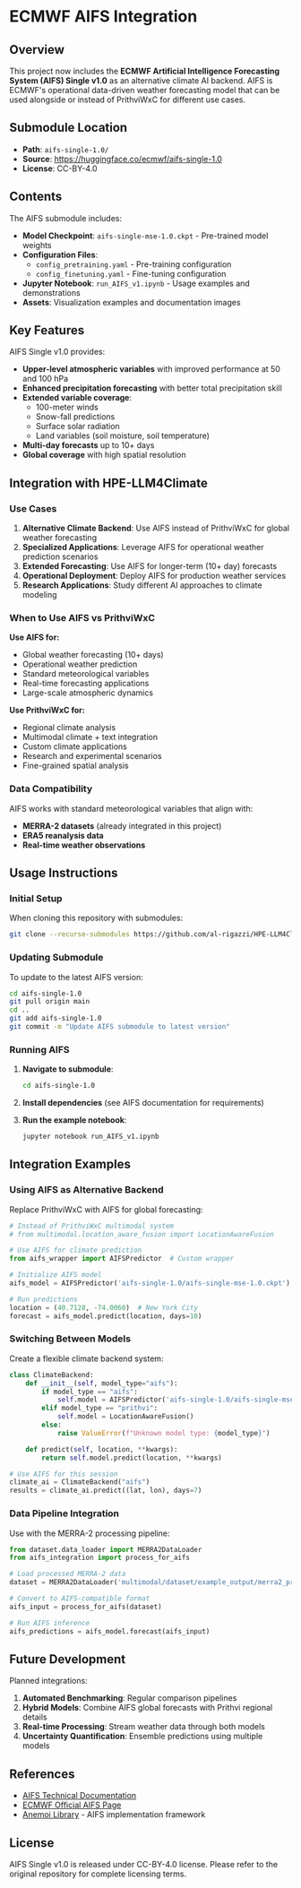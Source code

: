 # ECMWF AIFS Integration

## Overview

This project now includes the **ECMWF Artificial Intelligence Forecasting System (AIFS) Single v1.0** as an alternative climate AI backend. AIFS is ECMWF's operational data-driven weather forecasting model that can be used alongside or instead of PrithviWxC for different use cases.

## Submodule Location

- **Path**: `aifs-single-1.0/`
- **Source**: https://huggingface.co/ecmwf/aifs-single-1.0
- **License**: CC-BY-4.0

## Contents

The AIFS submodule includes:

- **Model Checkpoint**: `aifs-single-mse-1.0.ckpt` - Pre-trained model weights
- **Configuration Files**:
  - `config_pretraining.yaml` - Pre-training configuration
  - `config_finetuning.yaml` - Fine-tuning configuration
- **Jupyter Notebook**: `run_AIFS_v1.ipynb` - Usage examples and demonstrations
- **Assets**: Visualization examples and documentation images

## Key Features

AIFS Single v1.0 provides:

- **Upper-level atmospheric variables** with improved performance at 50 and 100 hPa
- **Enhanced precipitation forecasting** with better total precipitation skill
- **Extended variable coverage**:
  - 100-meter winds
  - Snow-fall predictions
  - Surface solar radiation
  - Land variables (soil moisture, soil temperature)
- **Multi-day forecasts** up to 10+ days
- **Global coverage** with high spatial resolution

## Integration with HPE-LLM4Climate

### Use Cases

1. **Alternative Climate Backend**: Use AIFS instead of PrithviWxC for global weather forecasting
2. **Specialized Applications**: Leverage AIFS for operational weather prediction scenarios
3. **Extended Forecasting**: Use AIFS for longer-term (10+ day) forecasts
4. **Operational Deployment**: Deploy AIFS for production weather services
5. **Research Applications**: Study different AI approaches to climate modeling

### When to Use AIFS vs PrithviWxC

**Use AIFS for:**
- Global weather forecasting (10+ days)
- Operational weather prediction
- Standard meteorological variables
- Real-time forecasting applications
- Large-scale atmospheric dynamics

**Use PrithviWxC for:**
- Regional climate analysis
- Multimodal climate + text integration
- Custom climate applications
- Research and experimental scenarios
- Fine-grained spatial analysis

### Data Compatibility

AIFS works with standard meteorological variables that align with:
- **MERRA-2 datasets** (already integrated in this project)
- **ERA5 reanalysis data**
- **Real-time weather observations**

## Usage Instructions

### Initial Setup

When cloning this repository with submodules:

```bash
git clone --recurse-submodules https://github.com/al-rigazzi/HPE-LLM4Climate.git
```

### Updating Submodule

To update to the latest AIFS version:

```bash
cd aifs-single-1.0
git pull origin main
cd ..
git add aifs-single-1.0
git commit -m "Update AIFS submodule to latest version"
```

### Running AIFS

1. **Navigate to submodule**:
   ```bash
   cd aifs-single-1.0
   ```

2. **Install dependencies** (see AIFS documentation for requirements)

3. **Run the example notebook**:
   ```bash
   jupyter notebook run_AIFS_v1.ipynb
   ```

## Integration Examples

### Using AIFS as Alternative Backend

Replace PrithviWxC with AIFS for global forecasting:

```python
# Instead of PrithviWxC multimodal system
# from multimodal.location_aware_fusion import LocationAwareFusion

# Use AIFS for climate prediction
from aifs_wrapper import AIFSPredictor  # Custom wrapper

# Initialize AIFS model
aifs_model = AIFSPredictor('aifs-single-1.0/aifs-single-mse-1.0.ckpt')

# Run predictions
location = (40.7128, -74.0060)  # New York City
forecast = aifs_model.predict(location, days=10)
```

### Switching Between Models

Create a flexible climate backend system:

```python
class ClimateBackend:
    def __init__(self, model_type="aifs"):
        if model_type == "aifs":
            self.model = AIFSPredictor('aifs-single-1.0/aifs-single-mse-1.0.ckpt')
        elif model_type == "prithvi":
            self.model = LocationAwareFusion()
        else:
            raise ValueError(f"Unknown model type: {model_type}")

    def predict(self, location, **kwargs):
        return self.model.predict(location, **kwargs)

# Use AIFS for this session
climate_ai = ClimateBackend("aifs")
results = climate_ai.predict((lat, lon), days=7)
```

### Data Pipeline Integration

Use with the MERRA-2 processing pipeline:

```python
from dataset.data_loader import MERRA2DataLoader
from aifs_integration import process_for_aifs

# Load processed MERRA-2 data
dataset = MERRA2DataLoader('multimodal/dataset/example_output/merra2_prithvi_*.npz')

# Convert to AIFS-compatible format
aifs_input = process_for_aifs(dataset)

# Run AIFS inference
aifs_predictions = aifs_model.forecast(aifs_input)
```

## Future Development

Planned integrations:

1. **Automated Benchmarking**: Regular comparison pipelines
2. **Hybrid Models**: Combine AIFS global forecasts with Prithvi regional details
3. **Real-time Processing**: Stream weather data through both models
4. **Uncertainty Quantification**: Ensemble predictions using multiple models

## References

- [AIFS Technical Documentation](https://huggingface.co/ecmwf/aifs-single-1.0)
- [ECMWF Official AIFS Page](https://www.ecmwf.int/en/research/projects/aifs)
- [Anemoi Library](https://github.com/ecmwf/anemoi) - AIFS implementation framework

## License

AIFS Single v1.0 is released under CC-BY-4.0 license. Please refer to the original repository for complete licensing terms.
